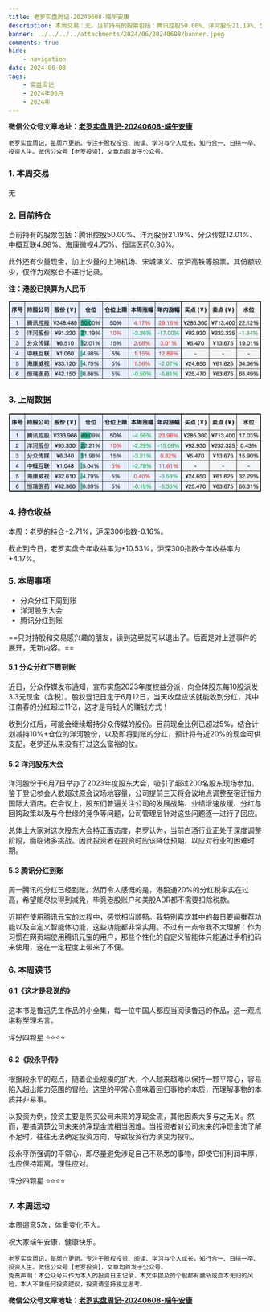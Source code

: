 ```yaml
---
title: 老罗实盘周记-20240608-端午安康
description: 本周交易：无。当前持有的股票包括：腾讯控股50.00%、洋河股份21.19%、分众传媒12.01%、中概互联4.98%、海康微视4.75%、恒瑞医药0.86%。此外还有少量现金，加上少量的上海机场、宋城演义、京沪高铁等股票，其份额较少，仅作为观察仓不进行记录。
banner: ../../../../attachments/2024/06/20240608/banner.jpeg
comments: true
hide:
    - navigation
date: 2024-06-08
tags:
    - 实盘周记
    - 2024年06月
    - 2024年
---
```


__微信公众号文章地址：[老罗实盘周记-20240608-端午安康](https://mp.weixin.qq.com/s/PNF9sAGdfaQ7xNEXs4OcIQ)__

```
老罗实盘周记，每周六更新。专注于股权投资、阅读、学习与个人成长，知行合一、日拱一卒、投资人生。微信公众号【老罗投资】，文章均首发于公众号。
```

### 1. 本周交易

无

### 2. 目前持仓

当前持有的股票包括：腾讯控股50.00%、洋河股份21.19%、分众传媒12.01%、中概互联4.98%、海康微视4.75%、恒瑞医药0.86%。

此外还有少量现金，加上少量的上海机场、宋城演义、京沪高铁等股票，其份额较少，仅作为观察仓不进行记录。

**注：港股已换算为人民币**

![目前持仓](../../../attachments/2024/06/20240608/1.jpg)

### 3. 上周数据

![上周数据](../../../attachments/2024/06/20240608/2.jpg)

### 4. 持仓收益

本周：老罗的持仓<span class="green">+2.71%</span>，沪深300指数<span class="green">-0.16%</span>。 

截止到今日，老罗实盘今年收益率为<span class="red">+10.53%</span>，沪深300指数今年收益率为<span class="red">+4.17%</span>。

### 5. 本周事项

+ 分众分红下周到账
+ 洋河股东大会
+ 腾讯分红到账

==只对持股和交易感兴趣的朋友，读到这里就可以退出了。后面是对上述事件的展开，无新内容。==

#### 5.1 分众分红下周到账

近日，分众传媒发布通知，宣布实施2023年度权益分派，向全体股东每10股派发3.3元现金（含税）。股权登记日定于6月12日，当天收盘应该就能收到分红，其中江南春的分红超过11亿，这才是有钱人的赚钱方式！

收到分红后，可能会继续增持分众传媒的股份。目前现金比例已超过5%，结合计划减持10%+仓位的洋河股份，以及即将到账的分红，预计将有近20%的现金可供支配，老罗还从来没有打过这么富裕的仗。

#### 5.2 洋河股东大会

洋河股份于6月7日举办了2023年度股东大会，吸引了超过200名股东现场参加。鉴于登记参会人数超过原会议场地容量，公司提前三天将会议地点调整至宿迁恒力国际大酒店。在会议上，股东们普遍关注公司的发展战略、业绩增速放缓、分红与回购政策以及与今世缘的竞争等问题，公司管理层针对这些问题逐一进行了回应。

总体上大家对这次股东大会持正面态度，老罗认为，当前白酒行业正处于深度调整阶段，面临诸多挑战。因此投资者在投资时应该降低预期，以应对行业的困难时期。

#### 5.3 腾讯分红到账

周一腾讯的分红已经到账。然而令人感慨的是，港股通20%的分红税率实在过高，希望能尽快得到减免，毕竟港股账户和美股ADR都不需要扣除税款。

近期在使用腾讯元宝的过程中，感觉相当顺畅。我特别喜欢其中的每日要闻推荐功能以及自定义智能体功能，这些功能都非常实用。不过有一点令我不太理解：作为习惯在网页端使用腾讯元宝的用户，那些个性化的自定义智能体只能通过手机扫码来使用，这在一定程度上带来了不便。

### 6. 本周读书

#### 6.1《这才是我说的》

这本书是鲁迅先生作品的小全集，每一位中国人都应当阅读鲁迅的作品，这一观点堪称至理名言。

评分四颗星 ⭐️⭐️⭐️⭐️

#### 6.2《段永平传》

根据段永平的观点，随着企业规模的扩大，个人越来越难以保持一颗平常心，容易陷入超出能力范围的冒险。这里的平常心意味着回归事物的本质，而理解事物的本质并非易事。

以投资为例，投资主要是购买公司未来的净现金流，其他因素大多与之无关。然而，要搞清楚公司未来的净现金流相当困难。当投资者对公司未来的净现金流了解不足时，往往无法确定投资方向，导致投资行为演变为投机。

段永平所强调的平常心，即尽量避免涉足自己不熟悉的事物，即使它们利润丰厚，也应保持距离，理性应对。

评分四颗星 ⭐️⭐️⭐️⭐️

### 7. 本周运动

本周遛弯5次，体重变化不大。

祝大家端午安康，健康快乐。

```
老罗实盘周记，每周六更新。专注于股权投资、阅读、学习与个人成长，知行合一、日拱一卒、投资人生。微信公众号【老罗投资】，文章均首发于公众号。
免责声明：本公众号只作为本人的投资日志记录，本文中提及的个股都有腰斩或血本无归的风险，本人不做任何投资建议，投资请坚持独立思考。
```

__微信公众号文章地址：[老罗实盘周记-20240608-端午安康](https://mp.weixin.qq.com/s/PNF9sAGdfaQ7xNEXs4OcIQ)__